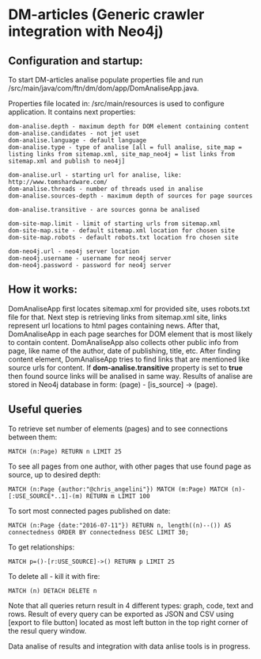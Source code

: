 # DM-articles (Generic crawler integration with Neo4j)

## Configuration and startup:

To start DM-articles analise populate properties file and run /src/main/java/com/ftn/dm/dom/app/DomAnaliseApp.java.

Properties file located in: /src/main/resources is used to configure application. It contains next properties:
```
dom-analise.depth - maximum depth for DOM element containing content
dom-analise.candidates - not jet uset
dom-analise.language - default language
dom-analise.type - type of analise [all = full analise, site_map = listing links from sitemap.xml, site_map_neo4j = list links from sitemap.xml and publish to neo4j]

dom-analise.url - starting url for analise, like: http://www.tomshardware.com/
dom-analise.threads - number of threads used in analise
dom-analise.sources-depth - maximum depth of sources for page sources

dom-analise.transitive - are sources gonna be analised 

dom-site-map.limit - limit of starting urls from sitemap.xml
dom-site-map.site - default sitemap.xml location for chosen site
dom-site-map.robots - default robots.txt location fro chosen site

dom-neo4j.url - neo4j server location
dom-neo4j.username - username for neo4j server
dom-neo4j.password - password for neo4j server
```

## How it works:

DomAnaliseApp first locates sitemap.xml for provided site, uses robots.txt file for that. Next step is retrieving links from sitemap.xml site, links represent url locations to html pages containing news. After that, DomAnaliseApp in each page searches for DOM element that is most likely to contain content. DomAnaliseApp also collects other public info from page, like name of the author, date of publishing, title, etc. After finding content element, DomAnaliseApp tries to find links that are mentioned like source urls for content. If **dom-analise.transitive** property is set to **true** then found source links will be analised in same way. 
Results of analise are stored in Neo4j database in form: (page) - [is_source] -> (page).

## Useful queries

To retrieve set number of elements (pages) and to see connections between them:
```
MATCH (n:Page) RETURN n LIMIT 25
```

To see all pages from one author, with other pages that use found page as source, up to desired depth:
```
MATCH (n:Page {author:"@chris_angelini"}) MATCH (m:Page) MATCH (n)-[:USE_SOURCE*..1]-(m) RETURN m LIMIT 100
```

To sort most connected pages published on date:
```
MATCH (n:Page {date:"2016-07-11"}) RETURN n, length((n)--()) AS connectedness ORDER BY connectedness DESC LIMIT 30;
```

To get relationships:
```
MATCH p=()-[r:USE_SOURCE]->() RETURN p LIMIT 25
```

To delete all - kill it with fire:
```
MATCH (n) DETACH DELETE n
```

Note that all queries return result in 4 different types: graph, code, text and rows. Result of every query can be exported as JSON and CSV using [export to file button] located as most left button in the top right corner of the resul query window.

Data analise of results and integration with data anlise tools is in progress.
